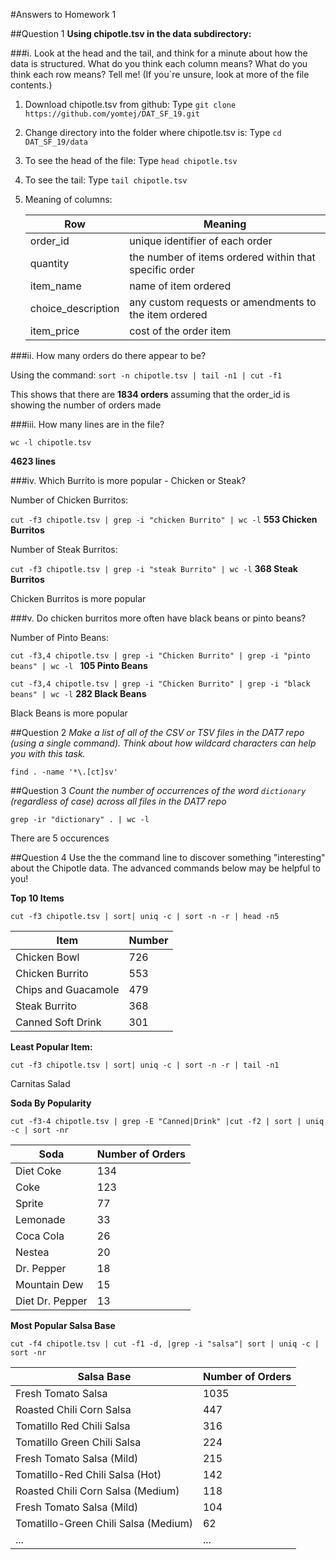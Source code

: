 #Answers to Homework 1

##Question 1
**Using chipotle.tsv in the data subdirectory:**

###i. Look at the head and the tail, and think for a minute about how the data is structured. What do you think each column means? What do you think each row means? Tell me! (If you`re unsure, look at more of the file contents.)


1.	Download chipotle.tsv from github:
	Type `git clone https://github.com/yomtej/DAT_SF_19.git`

2.	Change directory into the folder where chipotle.tsv is:
	Type `cd DAT_SF_19/data`

3.	To see the head of the file:
	Type `head chipotle.tsv`

4.	To see the tail:
	Type `tail chipotle.tsv`

5.	Meaning of columns:

	Row | Meaning
	--- | ---
	order_id | unique identifier of each order
	quantity | the number of items ordered within that specific order
	item_name | name of item ordered
	choice_description | any custom requests or amendments to the item ordered
	item_price | cost of the order item


###ii. How many orders do there appear to be?

Using the command:
`sort -n chipotle.tsv | tail -n1 | cut -f1`

This shows that there are **1834 orders** assuming that the order_id is showing the number of orders made

###iii. How many lines are in the file?

`wc -l chipotle.tsv`

**4623 lines**

###iv. Which Burrito is more popular - Chicken or Steak?

Number of Chicken Burritos:

`cut -f3 chipotle.tsv | grep -i "chicken Burrito" | wc -l`
**553 Chicken Burritos**

Number of Steak Burritos:

`cut -f3 chipotle.tsv | grep -i "steak Burrito" | wc -l`
**368 Steak Burritos**

Chicken Burritos is more popular

###v. Do chicken burritos more often have black beans or pinto beans?

Number of Pinto Beans:

`cut -f3,4 chipotle.tsv | grep -i "Chicken Burrito" | grep -i "pinto beans" | wc -l `
**105 Pinto Beans**

`cut -f3,4 chipotle.tsv | grep -i "Chicken Burrito" | grep -i "black beans" | wc -l`
**282 Black Beans**

Black Beans is more popular

##Question 2
*Make a list of all of the CSV or TSV files in the DAT7 repo (using a single command). Think about how wildcard characters can help you with this task.*

`find . -name '*\.[ct]sv'`

##Question 3
*Count the number of occurrences of the word `dictionary` (regardless of case) across all files in the DAT7 repo*

`grep -ir "dictionary" . | wc -l`

There are 5 occurences


##Question 4
Use the the command line to discover something "interesting" about the Chipotle data. The advanced commands below may be helpful to you!

**Top 10 Items**

`cut -f3 chipotle.tsv | sort| uniq -c | sort -n -r | head -n5`

Item | Number
---- | ----
Chicken Bowl | 726
Chicken Burrito | 553
Chips and Guacamole | 479
Steak Burrito | 368
Canned Soft Drink | 301


**Least Popular Item:**

`cut -f3 chipotle.tsv | sort| uniq -c | sort -n -r | tail -n1`

Carnitas Salad

**Soda By Popularity**

`cut -f3-4 chipotle.tsv | grep -E "Canned|Drink" |cut -f2 | sort | uniq -c | sort -nr`

Soda | Number of Orders
---- | ----
Diet Coke | 134
Coke | 123
Sprite | 77
Lemonade | 33
Coca Cola | 26
Nestea | 20
Dr. Pepper | 18
Mountain Dew | 15
Diet Dr. Pepper | 13


**Most Popular Salsa Base**

`cut -f4 chipotle.tsv | cut -f1 -d, |grep -i "salsa"| sort | uniq -c | sort -nr`

Salsa Base | Number of Orders
------- | -------
Fresh Tomato Salsa | 1035
Roasted Chili Corn Salsa | 447
Tomatillo Red Chili Salsa | 316
Tomatillo Green Chili Salsa | 224
Fresh Tomato Salsa (Mild) | 215
Tomatillo-Red Chili Salsa (Hot) | 142
Roasted Chili Corn Salsa (Medium) | 118
Fresh Tomato Salsa (Mild) | 104
Tomatillo-Green Chili Salsa (Medium) | 62
... | ...


















